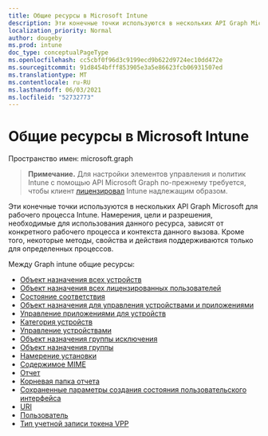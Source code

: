 ```yaml
---
title: Общие ресурсы в Microsoft Intune
description: Эти конечные точки используются в нескольких API Graph Microsoft для рабочего процесса Intune.  Намерения, цели и разрешения, необходимые для использования данного ресурса, зависят от конкретного рабочего процесса и контекста данного вызова.  Кроме того, некоторые методы, свойства и действия поддерживаются только для определенных процессов.
localization_priority: Normal
author: dougeby
ms.prod: intune
doc_type: conceptualPageType
ms.openlocfilehash: cc5cbf0f96d3c9199ecd9b622d9724ec10dd472e
ms.sourcegitcommit: 91d8454bfff853905e3a5e86623fcb06931507ed
ms.translationtype: MT
ms.contentlocale: ru-RU
ms.lasthandoff: 06/03/2021
ms.locfileid: "52732773"
---
```

# <a name="shared-resources-in-microsoft-intune"></a>Общие ресурсы в Microsoft Intune

Пространство имен: microsoft.graph

> **Примечание.** Для настройки элементов управления и политик Intune с помощью API Microsoft Graph по-прежнему требуется, чтобы клиент [лицензировал](https://www.microsoft.com/en-us/cloud-platform/microsoft-intune-pricing) Intune надлежащим образом.

Эти конечные точки используются в нескольких API Graph Microsoft для рабочего процесса Intune.  Намерения, цели и разрешения, необходимые для использования данного ресурса, зависят от конкретного рабочего процесса и контекста данного вызова.  Кроме того, некоторые методы, свойства и действия поддерживаются только для определенных процессов.

Между Graph intune общие ресурсы:  

- [Объект назначения всех устройств](intune-shared-alldevicesassignmenttarget.md)
- [Объект назначения всех лицензированных пользователей](intune-shared-alllicensedusersassignmenttarget.md)
- [Состояние соответствия](intune-shared-compliancestatus.md)
- [Объект назначения для управления устройствами и приложениями](intune-shared-deviceandappmanagementassignmenttarget.md)
- [Управление приложениями для устройств](intune-shared-deviceappmanagement.md)
- [Категория устройств](intune-shared-devicecategory.md)
- [Управление устройствами](intune-shared-devicemanagement.md)
- [Объект назначения группы исключения](intune-shared-exclusiongroupassignmenttarget.md)
- [Объект назначения группы](intune-shared-groupassignmenttarget.md)
- [Намерение установки](intune-shared-installintent.md)
- [Содержимое MIME](intune-shared-mimecontent.md)
- [Отчет](intune-shared-report.md)
- [Корневая папка отчета](intune-shared-reportroot.md)
- [Сохраненные параметры создания состояния пользовательского интерфейса](intune-shared-saveduistategenerationoptions.md)
- [URI](intune-shared-uri.md)
- [Пользователь](intune-shared-user.md)
- [Тип учетной записи токена VPP](intune-shared-vpptokenaccounttype.md)






